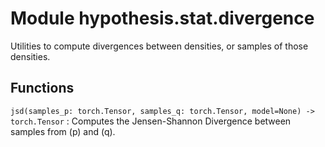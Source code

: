 Module hypothesis.stat.divergence
=================================
Utilities to compute divergences between densities, or
samples of those densities.

Functions
---------

    
`jsd(samples_p: torch.Tensor, samples_q: torch.Tensor, model=None) ‑> torch.Tensor`
:   Computes the Jensen-Shannon Divergence between samples from \(p\) and \(q\).